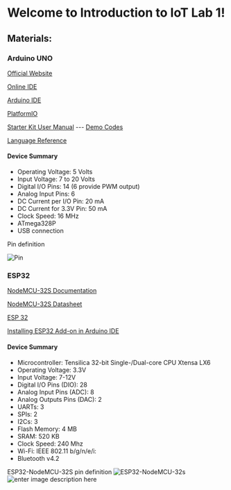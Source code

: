 # Welcome to Introduction to IoT Lab 1!

## Materials:
### Arduino UNO
[Official Website](https://arduino.cc)

[Online IDE](https://create.arduino.cc/)

[Arduino IDE](https://www.arduino.cc/en/Main/Software)

[PlatformIO](https://platformio.org/)

[Starter Kit User Manual](https://www.elecrow.com/download/Starter%20Kit%20for%20Arduino(user%20manual).pdf) --- [Demo Codes](https://www.elecrow.com/download/Arduino_Demo_Code.zip)

[Language Reference](http://wiring.org.co/reference/) 

#### Device Summary
-   Operating Voltage: 5 Volts
-   Input Voltage: 7 to 20 Volts
-   Digital I/O Pins: 14 (6 provide PWM output)
-   Analog Input Pins: 6
-   DC Current per I/O Pin: 20 mA
-   DC Current for 3.3V Pin: 50 mA
-   Clock Speed: 16 MHz
-   ATmega328P
-   USB connection

Pin definition

![Pin](https://components101.com/sites/default/files/component_pin/Arduino-Uno-Pin-Diagram.png)
### ESP32
[NodeMCU-32S Documentation](https://nodemcu.readthedocs.io/en/dev-esp32/)

[NodeMCU-32S Datasheet](https://wiki.ai-thinker.com/_media/esp32/docs/nodemcu-32s_product_specification.pdf)

[ESP 32](http://esp32.net/)

[Installing ESP32 Add-on in Arduino IDE](https://randomnerdtutorials.com/installing-the-esp32-board-in-arduino-ide-windows-instructions/)
#### Device Summary
-   Microcontroller: Tensilica 32-bit Single-/Dual-core CPU Xtensa LX6
-   Operating Voltage: 3.3V  
-   Input Voltage: 7-12V
-   Digital I/O Pins (DIO): 28  
-   Analog Input Pins (ADC): 8
-   Analog Outputs Pins (DAC): 2 
-   UARTs: 3
-   SPIs: 2
-   I2Cs: 3
-   Flash Memory: 4 MB
-   SRAM: 520 KB
-   Clock Speed: 240 Mhz
-   Wi-Fi: IEEE 802.11 b/g/n/e/i:
- Bluetooth v4.2
  
ESP32-NodeMCU-32S pin definition
![ESP32-NodeMCU-32s](http://www.shenzhen2u.com/image/catalog/Module/NodeMCU-32S/nodemcu_32s_pin.png)
![enter image description here](https://docs.zerynth.com/latest/_images/nodemcu_esp32_pin.jpg)

